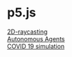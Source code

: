 # p5.js
 <a href="https://zaabta.github.io/p5.js/2D-raycasting">2D-raycasting</a></br>
 <a href="https://zaabta.github.io/p5.js/Autonomous Agents">Autonomous Agents</a></br>
 <a href="https://zaabta.github.io/p5.js/COVID 19 simulation">COVID 19 simulation</a></br>
 
